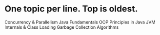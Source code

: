 # One topic per line. Top is oldest.

Concurrency & Parallelism
Java Fundamentals
OOP Principles in Java
JVM Internals & Class Loading
Garbage Collection Algorithms
